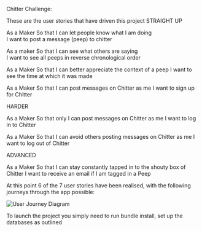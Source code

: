 Chitter Challenge:


These are the user stories that have driven this project
STRAIGHT UP

As a Maker
So that I can let people know what I am doing  
I want to post a message (peep) to chitter

As a maker
So that I can see what others are saying  
I want to see all peeps in reverse chronological order

As a Maker
So that I can better appreciate the context of a peep
I want to see the time at which it was made

As a Maker
So that I can post messages on Chitter as me
I want to sign up for Chitter

HARDER

As a Maker
So that only I can post messages on Chitter as me
I want to log in to Chitter

As a Maker
So that I can avoid others posting messages on Chitter as me
I want to log out of Chitter

ADVANCED

As a Maker
So that I can stay constantly tapped in to the shouty box of Chitter
I want to receive an email if I am tagged in a Peep

At this point 6 of the 7 user stories have been realised, with the following journeys through the app possible:

![User Journey Diagram](https://mermaid.ink/img/eyJjb2RlIjoic3RhdGVEaWFncmFtXG5cbiAgWypdIC0tPiBob21lcGFnZVxuICBob21lcGFnZSAtLT4gc2lnbnVwXG4gIGhvbWVwYWdlIC0tPiBsb2dpblxuICBzaWdudXAgLS0-IHBlZXBzX3ZpZXdfb3JfcG9zdFxuICBsb2dpbiAtLT4gcGVlcHNfdmlld19vcl9wb3N0XG4gIHNpZ251cCAtLT4gYmFkX2RldGFpbHNcbiAgbG9naW4gLS0-IGJhZF9kZXRhaWxzXG4gIGJhZF9kZXRhaWxzIC0tPiBzaWdudXBcbiAgYmFkX2RldGFpbHMgLS0-IGxvZ2luXG4gIHBlZXBzX3ZpZXdfb3JfcG9zdCAtLT4gc2lnbm91dFxuICBzaWdub3V0IC0tPiBob21lcGFnZVxuXHRcdFx0XHRcdCIsIm1lcm1haWQiOnsidGhlbWUiOiJkZWZhdWx0In19)

To launch the project you simply need to run bundle install, set up the databases as outlined